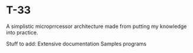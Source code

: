 # T-33
A simplistic microprrcessor architecture made from putting my knowledge into practice.

Stuff to add:
	Extensive documentation
	Samples programs
